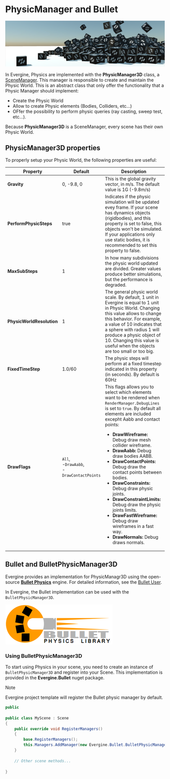 # PhysicManager and Bullet

![Physics](images/physics.png)

In Evergine, Physics are implemented with the **PhysicManager3D** class, a [SceneManager](../basics/scenes/scenemanagers.md). This manager is responsible to create and maintain the Physic World. This is an abstract class that only offer the functionality that a Physic Manager should implement:
- Create the Physic World
- Allow to create Physic elements (Bodies, Colliders, etc...)
- OFfer the possibility to perform physic queries (ray casting, sweep test, etc...).

Because **PhysicManager3D** is a SceneManager, every scene has their own Physic World.

## PhysicManager3D properties

To properly setup your Physic World, the following properties are useful:

| Property | Default | Description | 
| --- | --- | --- |
| **Gravity** | 0, -9.8, 0 | This is the global gravity vector, in m/s. The default value is 1G (-9.8m/s) |
| **PerformPhysicSteps** | true | Indicates if the physic simulation will be updated evey frame. If your scene has dynamics objects (rigidbodies), and this property is set to false, this objects won't be simulated. If your applications only use static bodies, it is recommended to set this property to false. |
| **MaxSubSteps** | 1 | In how many subdivisions the physic world updated are divided. Greater values produce better simulations, but the performance is degraded.  |
| **PhysicWorldResolution** | 1 | The general physic world scale. By default, 1 unit in Evergine is equal to 1 unit in Physic World. Changing this value allows to change this behavior. For example, a value of 10 indicates that a sphere with radius 1 will produce a physic object of 10. Changing this value is useful when the objects are too small or too big. |
| **FixedTimeStep** | 1.0/60 | The physic steps will perform at a fixed timestep indicated in this property (in seconds). By default is 60Hz |
| **DrawFlags** | `All`,<br/>-`DrawAabb`,<br/>-`DrawContactPoints` | This flags allows you to select which elements want to be rendered when `RenderManager.DebugLines` is set to `true`. By default all elements are included excepht Aabb and contact points: <ul><li>**DrawWireframe:** Debug draw mesh collider wireframe.</li><li>**DrawAabb:** Debug draw bodies AABB. </li><li>**DrawContactPoints:** Debug draw the contact points between bodies.</li><li>**DrawConstraints:** Debug draw physic joints.</li><li>**DrawConstraintLimits:** Debug draw the physic joints limits.</li><li>**DrawFastWireframe:** Debug draw wireframes in a fast way.</li><li>**DrawNormals:** Debug draws normals.</li></ul>  |

## Bullet and BulletPhysicManager3D

Evergine provides an implementation for PhysicManagr3D using the open-source **[Bullet Physics](https://pybullet.org/wordpress/)** engine. For detailed information, see the [Bullet User](https://github.com/bulletphysics/bullet3/blob/master/docs/Bullet_User_Manual.pdf).

In Evergine, the Bullet implementation can be used with the `BulletPhysicManager3D`.

![Bullet Logo](images/bullet_logo.png)

### Using BulletPhysicManager3D

To start using Physics in your scene, you need to create an instance of `BulletPhysicManager3D` and register into your Scene. This implementation is provided in the **Evergine.Bullet** nuget package.

> [!NOTE]
> Evergine project template will register the Bullet physic manager by default.

```csharp
public

public class MyScene : Scene
{
    public override void RegisterManagers()
    {
        base.RegisterManagers();
        this.Managers.AddManager(new Evergine.Bullet.BulletPhysicManager3D());
    }

    // Other scene methods...

}
```
